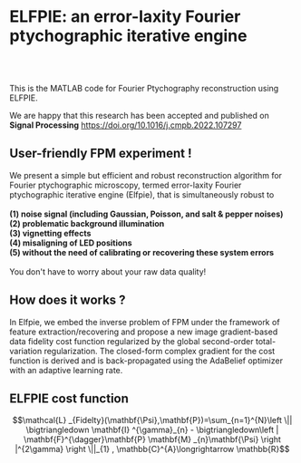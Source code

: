 # ELFPIE: an error-laxity Fourier ptychographic iterative engine
<br>
<br>

This is the MATLAB code for Fourier Ptychography reconstruction using ELFPIE.

We are happy that this research has been accepted and published on **Signal Processing** https://doi.org/10.1016/j.cmpb.2022.107297

## User-friendly FPM experiment !
We present a simple but efficient and robust reconstruction algorithm for Fourier ptychographic microscopy, termed error-laxity Fourier ptychographic iterative engine (Elfpie), that is simultaneously robust to <br>
<br>
**(1) noise signal (including Gaussian, Poisson, and salt & pepper noises)** <br>
**(2) problematic background illumination** <br>
**(3) vignetting effects** <br>
**(4) misaligning of LED positions** <br>
**(5) without the need of calibrating or recovering these system errors** <br>
<br>
You don't have to worry about your raw data quality! <br>

## How does it works ?
In Elfpie, we embed the inverse problem of FPM under the framework of feature extraction/recovering and propose a new image gradient-based data fidelity cost function regularized by the global second-order total-variation regularization. The closed-form complex gradient for the cost function is derived and is back-propagated using the AdaBelief optimizer with an adaptive learning rate. 

## ELFPIE cost function


$$\mathcal{L} _{Fidelty}(\mathbf{\Psi},\mathbf{P})=\sum_{n=1}^{N}\left \|| \bigtriangledown \mathbf{I} ^{\gamma}_{n} - \bigtriangledown\left | \mathbf{F}^{\dagger}\mathbf{P} \mathbf{M} _{n}\mathbf{\Psi}  \right |^{2\gamma} \right \||_{1} ,   \mathbb{C}^{A}\longrightarrow \mathbb{R}$$
